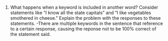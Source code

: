 1. What happens when a keyword is included in another word? Consider statements like “I know all the state capitals” and “I like vegetables smothered in cheese.” Explain the problem with the responses to these statements.
-There are multiple keywords in the sentence that reference to a certain response, causing the reponse not to be 100% correct of the statement said.